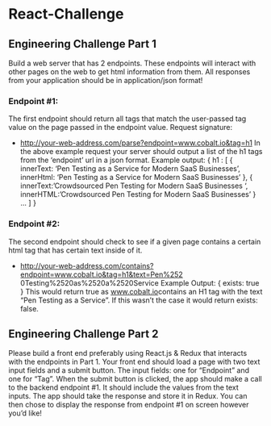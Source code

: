 # React-Challenge


## Engineering Challenge Part 1

Build a web server that has 2 endpoints. These endpoints will interact with other
pages on the web to get html information from them. All responses from your application
should be in application/json format!
### Endpoint #1:
The first endpoint should return all tags that match the user-passed tag value on
the page passed in the endpoint value.
Request signature:
- http://your-web-address.com/parse?endpoint=www.cobalt.io&tag=h1
In the above example request your server should output a list of the h1 tags from
the ‘endpoint’ url in a json format.
Example output:
{
h1 : [
{
innerText: ‘Pen Testing as a Service for Modern SaaS Businesses’,
innerHtml: ‘<span class="text-nowrap">Pen Testing as a Service</span> <span
class="text-nowrap">for Modern SaaS Businesses</span>’ },
{
innerText:’Crowdsourced Pen Testing for Modern SaaS Businesses ‘,
innerHTML:’<span class="text-nowrap">Crowdsourced Pen</span> <span
class="text-nowrap">Testing for Modern</span> <span class="text-nowrap">SaaS Businesses</span>’
}
... ]
}
### Endpoint #2:
The second endpoint should check to see if a given page contains a certain html
tag that has certain text inside of it.
- http://your-web-address.com/contains?endpoint=www.cobalt.io&tag=h1&text=Pen%252
0Testing%2520as%2520a%2520Service
Example Output:
{
exists: true
}
This would return true as ​www.cobalt.io​ contains an H1 tag with the text
“Pen Testing as a Service”. If this wasn’t the case it would return exists: false.

## Engineering Challenge Part 2

Please build a front end preferably using React.js & Redux that interacts with
the endpoints in Part 1.
Your front end should load a page with two text input fields and a submit button.
The input fields: one for “Endpoint” and one for “Tag”.
When the submit button is clicked, the app should make a call to the backend endpoint #1.
It should include the values from the text inputs.
The app should take the response and store it in Redux.
You can then chose to display the response from endpoint #1 on screen however you’d like!
